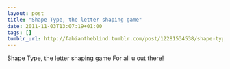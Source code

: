 ```yaml
---
layout: post
title: "Shape Type, the letter shaping game"
date: 2011-11-03T13:07:19+01:00
tags: []
tumblr_url: http://fabiantheblind.tumblr.com/post/12281534538/shape-type-the-letter-shaping-game
---
```

Shape Type, the letter shaping game For all u out there!
